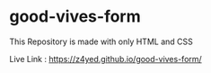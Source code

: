 # good-vives-form
This Repository is made with only HTML and CSS

Live Link : https://z4yed.github.io/good-vives-form/
